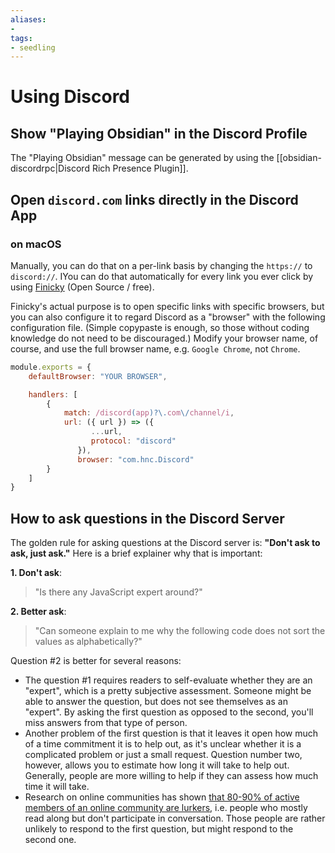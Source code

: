 ```yaml
---
aliases: 
- 
tags:
- seedling
---
```


# Using Discord

## Show "Playing Obsidian" in the Discord Profile
The "Playing Obsidian" message can be generated by using the [[obsidian-discordrpc|Discord Rich Presence Plugin]].

## Open `discord.com` links directly in the Discord App

### on macOS
Manually, you can do that on a per-link basis by changing the `https://` to `discord://`. IYou can do that automatically for every link you ever click by using [Finicky](https://github.com/johnste/finicky) (Open Source / free).

Finicky's actual purpose is to open specific links with specific browsers, but you can also configure it to regard Discord as a "browser" with the following configuration file. (Simple copypaste is enough, so those without coding knowledge do not need to be discouraged.) Modify your browser name, of course, and use the full browser name, e.g. `Google Chrome`, not `Chrome`.

```js
module.exports = {
    defaultBrowser: "YOUR BROWSER",

    handlers: [
        {
            match: /discord(app)?\.com\/channel/i,
            url: ({ url }) => ({
                  ...url,
                  protocol: "discord"
               }),
               browser: "com.hnc.Discord"
        }
    ]
}

```

## How to ask questions in the Discord Server
The golden rule for asking questions at the Discord server is: **"Don't ask to ask, just ask."** Here is a brief explainer why that is important:

**1. Don't ask**: 
> "Is there any JavaScript expert around?"

**2. Better ask**: 
>"Can someone explain to me why the following code does not sort the values as alphabetically?"

Question #2 is better for several reasons:
- The question #1 requires readers to self-evaluate whether they are an "expert", which is a pretty subjective assessment. Someone might be able to answer the question, but does not see themselves as an "expert". By asking the first question as opposed to the second, you'll miss answers from that type of person.
- Another problem of the first question is that it leaves it open how much of a time commitment it is to help out, as it's unclear whether it is a complicated problem or just a small request. Question number two, however, allows you to estimate how long it will take to help out. Generally, people are more willing to help if they can assess how much time it will take.
- Research on online communities has shown [that 80-90% of active members of an online community are lurkers](https://www.nngroup.com/articles/participation-inequality/), i.e. people who mostly read along but don't participate in conversation. Those people are rather unlikely to respond to the first question, but might respond to the second one.
